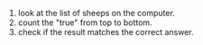 1. look at the list of sheeps on the computer.
2. count the "true" from top to bottom.
3. check if the result matches the correct answer.
